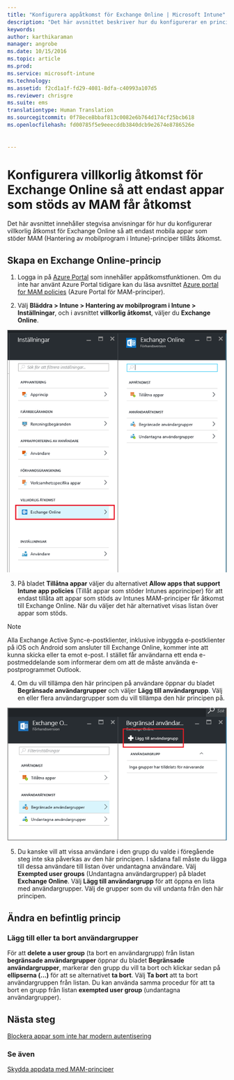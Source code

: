 ```yaml
---
title: "Konfigurera appåtkomst för Exchange Online | Microsoft Intune"
description: "Det här avsnittet beskriver hur du konfigurerar en princip för villkorlig åtkomst för MAM-appar."
keywords: 
author: karthikaraman
manager: angrobe
ms.date: 10/15/2016
ms.topic: article
ms.prod: 
ms.service: microsoft-intune
ms.technology: 
ms.assetid: f2cd1a1f-fd29-4081-8dfa-c40993a107d5
ms.reviewer: chrisgre
ms.suite: ems
translationtype: Human Translation
ms.sourcegitcommit: 0f78ece8bbaf813c0082e6b764d174cf25bcb618
ms.openlocfilehash: fd00785f5e9eeecddb3840dcb9e2674e8786526e


---
```


# Konfigurera villkorlig åtkomst för Exchange Online så att endast appar som stöds av MAM får åtkomst
Det här avsnittet innehåller stegvisa anvisningar för hur du konfigurerar villkorlig åtkomst för Exchange Online så att endast mobila appar som stöder MAM (Hantering av mobilprogram i Intune)-principer tillåts åtkomst.


## Skapa en Exchange Online-princip
1.  Logga in på [Azure Portal](portal.azure.com) som innehåller appåtkomstfunktionen. Om du inte har använt Azure Portal tidigare kan du läsa avsnittet [Azure portal for MAM policies](azure-portal-for-microsoft-intune-mam-policies.md) (Azure Portal för MAM-principer).

2.  Välj **Bläddra > Intune > Hantering av mobilprogram i Intune > Inställningar**, och i avsnittet **villkorlig åtkomst**, väljer du **Exchange Online**.

  ![Skärmbild av bladet inställningar som visar avsnittet villkorlig åtkomst med alternativet Exchange Online markerat](../media/mam-ca-settings-exo.png)

3.  På bladet **Tillåtna appar** väljer du alternativet **Allow apps that support Intune app policies** (Tillåt appar som stöder Intunes apprinciper) för att endast tillåta att appar som stöds av Intunes MAM-principer får åtkomst till Exchange Online. När du väljer det här alternativet visas listan över appar som stöds.

  >[!NOTE]
  >Alla Exchange Active Sync-e-postklienter, inklusive inbyggda e-postklienter på iOS och Android som ansluter till Exchange Online, kommer inte att kunna skicka eller ta emot e-post. I stället får användarna ett enda e-postmeddelande som informerar dem om att de måste använda e-postprogrammet Outlook. 
4.   Om du vill tillämpa den här principen på användare öppnar du bladet **Begränsade användargrupper** och väljer **Lägg till användargrupp**. Välj en eller flera användargrupper som du vill tillämpa den här principen på.

  ![Skärmbild av bladet begränsade användargrupper med alternativet lägg till användargrupp markerat](../media/mam-ca-add-user-group.png)

5.  Du kanske vill att vissa användare i den grupp du valde i föregående steg inte ska påverkas av den här principen. I sådana fall måste du lägga till dessa användare till listan över undantagna användare. Välj **Exempted user groups** (Undantagna användargrupper) på bladet **Exchange Online**. Välj **Lägg till användargrupp** för att öppna en lista med användargrupper. Välj de grupper som du vill undanta från den här principen.  

## Ändra en befintlig princip
### Lägg till eller ta bort användargrupper

För att **delete a user group** (ta bort en användargrupp) från listan **begränsade användargrupper** öppnar du bladet **Begränsade användargrupper**, markerar den grupp du vill ta bort och klickar sedan på **ellipserna (...)** för att se alternativet **ta bort**. Välj **Ta bort** att ta bort användargruppen från listan. Du kan använda samma procedur för att ta bort en grupp från listan **exempted user group** (undantagna användargrupper).


## Nästa steg
[Blockera appar som inte har modern autentisering](block-apps-with-no-modern-authentication.md)
### Se även
[Skydda appdata med MAM-principer](protect-app-data-using-mobile-app-management-policies-with-microsoft-intune.md)



<!--HONumber=Oct16_HO2-->


